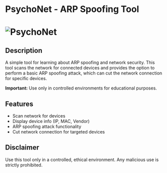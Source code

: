 
#  PsychoNet - ARP Spoofing Tool

# ![PsychoNet](assets/icon.png) 

## Description

A simple tool for learning about ARP spoofing and network security. This tool scans the network for connected devices and provides the option to perform a basic ARP spoofing attack, which can cut the network connection for specific devices.

**Important:** Use only in controlled environments for educational purposes.

## Features

- Scan network for devices
- Display device info (IP, MAC, Vendor)
- ARP spoofing attack functionality
- Cut network connection for targeted devices

## Disclaimer

Use this tool only in a controlled, ethical environment. Any malicious use is strictly prohibited.
